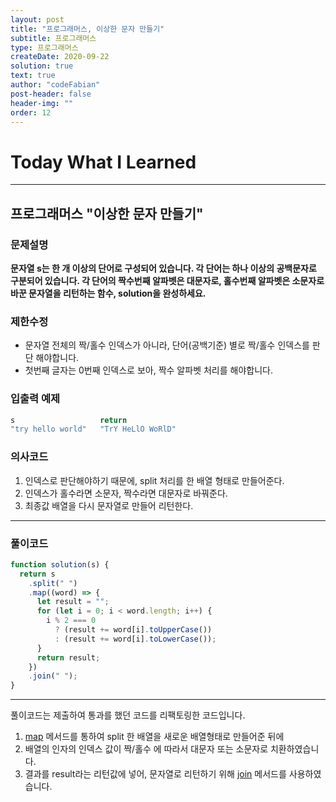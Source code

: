 ```yaml
---
layout: post
title: "프로그래머스, 이상한 문자 만들기"
subtitle: 프로그래머스
type: 프로그래머스
createDate: 2020-09-22
solution: true
text: true
author: "codeFabian"
post-header: false
header-img: ""
order: 12
---
```


# Today What I Learned

<hr>

## 프로그래머스 "이상한 문자 만들기"

### 문제설명

**문자열 s는 한 개 이상의 단어로 구성되어 있습니다. 각 단어는 하나 이상의 공백문자로 구분되어 있습니다. 각 단어의 짝수번째 알파벳은 대문자로, 홀수번째 알파벳은 소문자로 바꾼 문자열을 리턴하는 함수, solution을 완성하세요.**

### 제한수정

- 문자열 전체의 짝/홀수 인덱스가 아니라, 단어(공백기준) 별로 짝/홀수 인덱스를 판단 해야합니다.
- 첫번째 글자는 0번째 인덱스로 보아, 짝수 알파벳 처리를 해야합니다.

### 입출력 예제

```javascript
s	                return
"try hello world"	"TrY HeLlO WoRlD"
```

### 의사코드

1. 인덱스로 판단해야하기 때문에, split 처리를 한 배열 형태로 만들어준다.
2. 인덱스가 홀수라면 소문자, 짝수라면 대문자로 바꿔준다.
3. 최종값 배열을 다시 문자열로 만들어 리턴한다.

<hr>

### 풀이코드

```js
function solution(s) {
  return s
    .split(" ")
    .map((word) => {
      let result = "";
      for (let i = 0; i < word.length; i++) {
        i % 2 === 0
          ? (result += word[i].toUpperCase())
          : (result += word[i].toLowerCase());
      }
      return result;
    })
    .join(" ");
}
```

<hr>

풀이코드는 제출하여 통과를 했던 코드를 리팩토링한 코드입니다.

1. [map](https://developer.mozilla.org/ko/docs/Web/JavaScript/Reference/Global_Objects/Array/map) 메서드를 통하여 split 한 배열을 새로운 배열형태로 만들어준 뒤에
2. 배열의 인자의 인덱스 값이 짝/홀수 에 따라서 대문자 또는 소문자로 치환하였습니다.
3. 결과를 result라는 리턴값에 넣어, 문자열로 리턴하기 위해 [join](https://developer.mozilla.org/ko/docs/Web/JavaScript/Reference/Global_Objects/Array/join) 메서드를 사용하였습니다.
